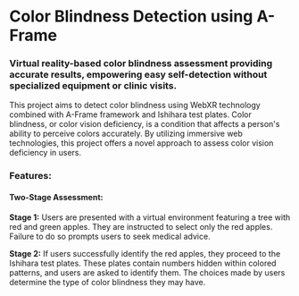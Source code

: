 
# Color Blindness Detection using A-Frame

### Virtual reality-based color blindness assessment providing accurate results, empowering easy self-detection without specialized equipment or clinic visits.
This project aims to detect color blindness using WebXR technology combined with A-Frame framework and Ishihara test plates. Color blindness, or color vision deficiency, is a condition that affects a person's ability to perceive colors accurately. By utilizing immersive web technologies, this project offers a novel approach to assess color vision deficiency in users.

### Features:
#### Two-Stage Assessment:
**Stage 1:**  Users are presented with a virtual environment featuring a tree with red and green apples. They are instructed to select only the red apples. Failure to do so prompts users to seek medical advice.

**Stage 2:**  If users successfully identify the red apples, they proceed to the Ishihara test plates. These plates contain numbers hidden within colored patterns, and users are asked to identify them.  The choices made by users determine the type of color blindness they may have.
